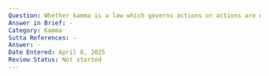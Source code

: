 ```yaml
---
Question: Whether kamma is a law which governs actions or actions are disposed to produce certain results?
Answer in Brief: -
Category: Kamma
Sutta References: -
Answer: -
Date Entered: April 8, 2025
Review Status: Not started
---
```

